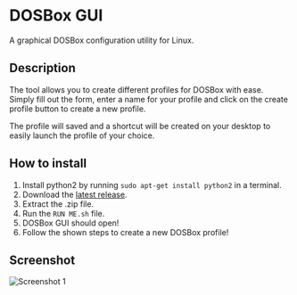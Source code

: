 # DOSBox GUI
A graphical DOSBox configuration utility for Linux.

## Description

The tool allows you to create different profiles for DOSBox with ease.
Simply fill out the form, enter a name for your profile and click on the create profile button to create a new profile.

The profile will saved and a shortcut will be created on your desktop to easily launch the profile of your choice.

## How to install
1. Install python2 by running `sudo apt-get install python2` in a terminal.
2. Download the [latest release](https://github.com/Techcrafter/DOSBox-GUI/releases/latest).
3. Extract the .zip file.
4. Run the `RUN ME.sh` file.
5. DOSBox GUI should open!
6. Follow the shown steps to create a new DOSBox profile!

## Screenshot
![Screenshot 1](URL_HERE)